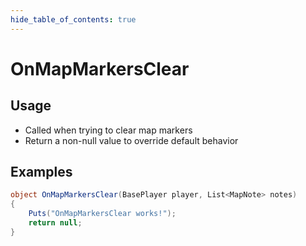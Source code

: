 ```yaml
---
hide_table_of_contents: true
---
```


# OnMapMarkersClear

## Usage

* Called when trying to clear map markers
* Return a non-null value to override default behavior

## Examples

```csharp title=""
object OnMapMarkersClear(BasePlayer player, List<MapNote> notes)
{
    Puts("OnMapMarkersClear works!");
    return null;
}
```
